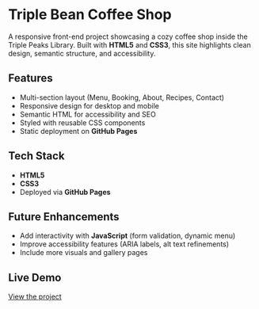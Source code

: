# Triple Bean Coffee Shop 

A responsive front-end project showcasing a cozy coffee shop inside the Triple Peaks Library. Built with **HTML5** and **CSS3**, this site highlights clean design, semantic structure, and accessibility.  

##  Features  
- Multi-section layout (Menu, Booking, About, Recipes, Contact)  
- Responsive design for desktop and mobile  
- Semantic HTML for accessibility and SEO  
- Styled with reusable CSS components  
- Static deployment on **GitHub Pages**  

##  Tech Stack  
- **HTML5**  
- **CSS3**  
- Deployed via **GitHub Pages**  

##  Future Enhancements  
- Add interactivity with **JavaScript** (form validation, dynamic menu)  
- Improve accessibility features (ARIA labels, alt text refinements)  
- Include more visuals and gallery pages  

## Live Demo  
 [View the project](https://needless1745.github.io/se_project_coffeeshop/)  
